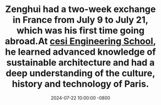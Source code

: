 ---
title: >-
   Zenghui had a two-week exchange in France from July 9 to July 21, which was his first time going abroad.At [cesi Engineering School](https://www.cesi.fr/en/news/discover-the-2nd-edition-of-cesis-summer-school/), he learned advanced knowledge of sustainable architecture and had a deep understanding of the culture, history and technology of Paris.
date: 2024-07-22 10:00:00 -0800
---